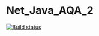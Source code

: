 # Net_Java_AQA_2
[![Build status](https://ci.appveyor.com/api/projects/status/jvlbl39ah0r7aih0?svg=true)](https://ci.appveyor.com/project/zaksignu/net-java-aqa-2)
